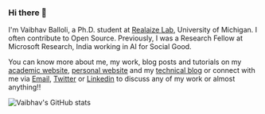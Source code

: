 ### Hi there 👋

I'm Vaibhav Balloli, a Ph.D. student at [Realaize Lab](https://sites.google.com/view/realize-lab/home?authuser=0), University of Michigan. I often contribute to Open Source. Previously, I was a Research Fellow at Microsoft Research, India working in AI for Social Good. 

You can know more about me, my work, blog posts and tutorials on my [academic website](https://profile.vballoli.com), [personal website](https://vballoli.com) and my [technical blog](https://research-recap.vballoli.com) or connect with me via [Email](mailto:balloli.vb@gmail.com), [Twitter](https://twitter.com/v_balloli) or [Linkedin](https://www.linkedin.com/in/vaibhavballoli/) to discuss any of my work or almost anything!!

![Vaibhav's GitHub stats](https://github-readme-stats.vercel.app/api?username=vballoli&count_private=true&show_icons=true)
